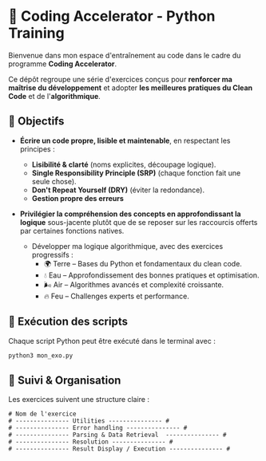 # 🚀 Coding Accelerator - Python Training  

Bienvenue dans mon espace d'entraînement au code dans le cadre du programme **Coding Accelerator**.  

Ce dépôt regroupe une série d'exercices conçus pour **renforcer ma maîtrise du développement** et adopter **les meilleures pratiques du Clean Code** et de l'**algorithmique**.  

## 🎯 Objectifs  

- **Écrire un code propre, lisible et maintenable**, en respectant les principes :  
  - **Lisibilité & clarté** (noms explicites, découpage logique).  
  - **Single Responsibility Principle (SRP)** (chaque fonction fait une seule chose).  
  - **Don't Repeat Yourself (DRY)** (éviter la redondance).  
  - **Gestion propre des erreurs**
 
- **Privilégier la compréhension des concepts en approfondissant la logique** sous-jacente plutôt que de se reposer sur les raccourcis offerts par certaines fonctions natives.
  - Développer ma logique algorithmique, avec des exercices progressifs :
    - 🌍 Terre – Bases du Python et fondamentaux du clean code.
    - 💧 Eau – Approfondissement des bonnes pratiques et optimisation.
    - 🌬 Air – Algorithmes avancés et complexité croissante.
    - 🔥 Feu – Challenges experts et performance.

## 📌 Exécution des scripts  

Chaque script Python peut être exécuté dans le terminal avec :  
```bash  
python3 mon_exo.py  
```

## 🚀 Suivi & Organisation  

Les exercices suivent une structure claire :  
```
# Nom de l'exercice 
# --------------- Utilities --------------- #  
# --------------- Error handling --------------- #  
# --------------- Parsing & Data Retrieval  --------------- #  
# --------------- Resolution --------------- #  
# --------------- Result Display / Execution --------------- #  
``` 
